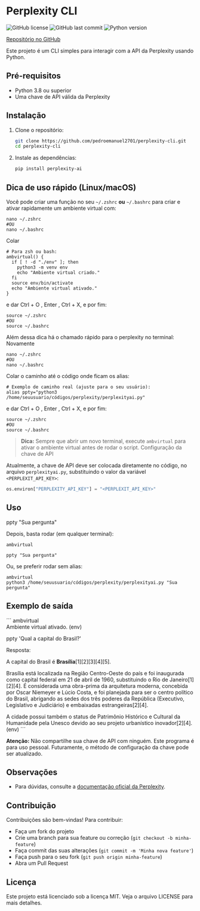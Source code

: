 # Perplexity CLI

![GitHub license](https://img.shields.io/github/license/pedroemanuel2701/perplexity-cli)
![GitHub last commit](https://img.shields.io/github/last-commit/pedroemanuel2701/perplexity-cli)
![Python version](https://img.shields.io/badge/python-3.8%2B-blue)

[Repositório no GitHub](https://github.com/pedroemanuel2701/perplexity-cli)

Este projeto é um CLI simples para interagir com a API da Perplexity usando Python.

## Pré-requisitos
- Python 3.8 ou superior
- Uma chave de API válida da Perplexity

## Instalação


1. Clone o repositório:
   ```sh
   git clone https://github.com/pedroemanuel2701/perplexity-cli.git
   cd perplexity-cli
   ```

2. Instale as dependências:
   ```sh
   pip install perplexity-ai
   ```

## Dica de uso rápido (Linux/macOS)

Você pode criar uma função no seu `~/.zshrc` **ou** `~/.bashrc` para criar e ativar rapidamente um ambiente virtual com:

```
nano ~/.zshrc
#OU
nano ~/.bashrc
```
Colar
```
# Para zsh ou bash:
ambvirtual() {
  if [ ! -d "./env" ]; then
    python3 -m venv env
    echo "Ambiente virtual criado."
  fi
  source env/bin/activate
  echo "Ambiente virtual ativado."
}
```
e dar Ctrl + O , Enter , Ctrl + X, e por fim:
````
source ~/.zshrc
#OU
source ~/.bashrc
````
Além dessa dica há o chamado rápido para o perplexity no terminal:
Novamente
```
nano ~/.zshrc
#OU
nano ~/.bashrc
```
Colar o caminho até o código onde ficam os alias:
````
# Exemplo de caminho real (ajuste para o seu usuário):
alias ppty="python3 /home/seuusuario/códigos/perplexity/perplexityai.py"
````
e dar Ctrl + O , Enter , Ctrl + X, e por fim:
````
source ~/.zshrc
#OU
source ~/.bashrc
````

> **Dica:** Sempre que abrir um novo terminal, execute `ambvirtual` para ativar o ambiente virtual antes de rodar o script.
Configuração da chave de API

Atualmente, a chave de API deve ser colocada diretamente no código, no arquivo `perplexityai.py`, substituindo o valor da variável `<PERPLEXIT_API_KEY>`:

```python
os.environ["PERPLEXITY_API_KEY"] = "<PERPLEXIT_API_KEY>"
```
## Uso
ppty "Sua pergunta"

Depois, basta rodar (em qualquer terminal):
```
ambvirtual

ppty "Sua pergunta"
```

Ou, se preferir rodar sem alias:
```
ambvirtual
python3 /home/seuusuario/códigos/perplexity/perplexityai.py "Sua pergunta"
```


## Exemplo de saída

´´´
ambvirtual                                                                
Ambiente virtual ativado.
(env) 

ppty 'Qual a capital do Brasil?'                                          

Resposta:

A capital do Brasil é **Brasília**[1][2][3][4][5].

Brasília está localizada na Região Centro-Oeste do país e foi inaugurada como capital federal em 21 de abril de 1960, substituindo o Rio de Janeiro[1][2][4]. É considerada uma obra-prima da arquitetura moderna, concebida por Oscar Niemeyer e Lúcio Costa, e foi planejada para ser o centro político do Brasil, abrigando as sedes dos três poderes da República (Executivo, Legislativo e Judiciário) e embaixadas estrangeiras[2][4].

A cidade possui também o status de Patrimônio Histórico e Cultural da Humanidade pela Unesco devido ao seu projeto urbanístico inovador[2][4].
(env)
´´´


**Atenção:** Não compartilhe sua chave de API com ninguém. Este programa é para uso pessoal. Futuramente, o método de configuração da chave pode ser atualizado.

## Observações
- Para dúvidas, consulte a [documentação oficial da Perplexity](https://docs.perplexity.ai/).

## Contribuição

Contribuições são bem-vindas! Para contribuir:
- Faça um fork do projeto
- Crie uma branch para sua feature ou correção (`git checkout -b minha-feature`)
- Faça commit das suas alterações (`git commit -m 'Minha nova feature'`)
- Faça push para o seu fork (`git push origin minha-feature`)
- Abra um Pull Request

## Licença

Este projeto está licenciado sob a licença MIT. Veja o arquivo LICENSE para mais detalhes.

